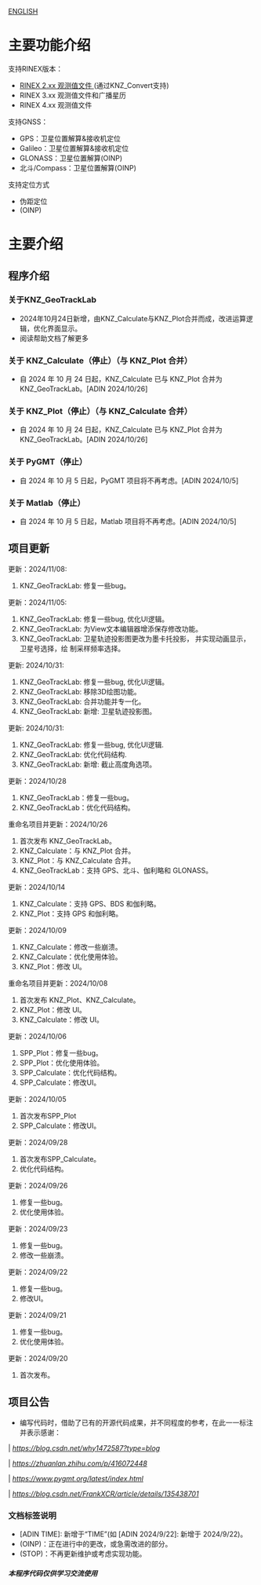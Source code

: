 [ENGLISH](/README.md)

# **主要功能介绍**

支持RINEX版本：
* [RINEX 2.xx 观测值文件 ](https://github.com/KenanZhu111/KNZ_Convert)(通过KNZ_Convert支持)
* RINEX 3.xx 观测值文件和广播星历 
* RINEX 4.xx 观测值文件 

支持GNSS：
* GPS：卫星位置解算&接收机定位
* Galileo：卫星位置解算&接收机定位
* GLONASS：卫星位置解算(OINP)
* 北斗/Compass：卫星位置解算(OINP)

支持定位方式
* 伪距定位
* (OINP)

# 主要介绍
## 程序介绍
### 关于KNZ_GeoTrackLab
* 2024年10月24日新增，由KNZ_Calculate与KNZ_Plot合并而成，改进运算逻辑，优化界面显示。
* 阅读帮助文档了解更多
### 关于 KNZ_Calculate（停止）（与 KNZ_Plot 合并）
* 自 2024 年 10 月 24 日起，KNZ_Calculate 已与 KNZ_Plot 合并为 KNZ_GeoTrackLab。[ADIN 2024/10/26]
### 关于 KNZ_Plot（停止）（与 KNZ_Calculate 合并）
* 自 2024 年 10 月 24 日起，KNZ_Calculate 已与 KNZ_Plot 合并为 KNZ_GeoTrackLab。[ADIN 2024/10/26]
### 关于 PyGMT（停止）
* 自 2024 年 10 月 5 日起，PyGMT 项目将不再考虑。[ADIN 2024/10/5]
### 关于 Matlab（停止）
* 自 2024 年 10 月 5 日起，Matlab 项目将不再考虑。[ADIN 2024/10/5]

## 项目更新
更新：2024/11/08:
1. KNZ_GeoTrackLab: 修复一些bug。

更新：2024/11/05:
1. KNZ_GeoTrackLab: 修复一些bug, 优化UI逻辑。
2. KNZ_GeoTrackLab: 为View文本编辑器增添保存修改功能。
3. KNZ_GeoTrackLab: 卫星轨迹投影图更改为墨卡托投影，
                    并实现动画显示，卫星号选择，绘
                    制采样频率选择。

更新: 2024/10/31:
1. KNZ_GeoTrackLab: 修复一些bug, 优化UI逻辑。
2. KNZ_GeoTrackLab: 移除3D绘图功能。
2. KNZ_GeoTrackLab: 合并功能并专一化。
3. KNZ_GeoTrackLab: 新增: 
                        卫星轨迹投影图。

更新: 2024/10/31:
1. KNZ_GeoTrackLab: 修复一些bug, 优化UI逻辑.
2. KNZ_GeoTrackLab: 优化代码结构.
3. KNZ_GeoTrackLab: 新增: 
                        截止高度角选项。

更新：2024/10/28
1. KNZ_GeoTrackLab：修复一些bug。
2. KNZ_GeoTrackLab：优化代码结构。

重命名项目并更新：2024/10/26
1. 首次发布 KNZ_GeoTrackLab。
2. KNZ_Calculate：与 KNZ_Plot 合并。
3. KNZ_Plot：与 KNZ_Calculate 合并。
4. KNZ_GeoTrackLab：支持 GPS、北斗、伽利略和 GLONASS。

更新：2024/10/14
1. KNZ_Calculate：支持 GPS、BDS 和伽利略。
2. KNZ_Plot：支持 GPS 和伽利略。

更新：2024/10/09
1. KNZ_Calculate：修改一些崩溃。
2. KNZ_Calculate：优化使用体验。
3. KNZ_Plot：修改 UI。

重命名项目并更新：2024/10/08
1. 首次发布 KNZ_Plot、KNZ_Calculate。
2. KNZ_Plot：修改 UI。
3. KNZ_Calculate：修改 UI。

更新：2024/10/06
1. SPP_Plot：修复一些bug。
2. SPP_Plot：优化使用体验。
3. SPP_Calculate：优化代码结构。
4. SPP_Calculate：修改UI。

更新：2024/10/05
1. 首次发布SPP_Plot
2. SPP_Calculate：修改UI。

更新：2024/09/28
1. 首次发布SPP_Calculate。
2. 优化代码结构。

更新：2024/09/26
1. 修复一些bug。
2. 优化使用体验。

更新：2024/09/23
1. 修复一些bug。
2. 修改一些崩溃。

更新：2024/09/22
1. 修复一些bug。
2. 修改UI。

更新：2024/09/21
1. 修复一些bug。
2. 优化使用体验。

更新：2024/09/20
1. 首次发布。

## 项目公告
* 编写代码时，借助了已有的开源代码成果，并不同程度的参考，在此一一标注并表示感谢：

| *https://blog.csdn.net/why1472587?type=blog*

| *https://zhuanlan.zhihu.com/p/416072448*

| *https://www.pygmt.org/latest/index.html*

| *https://blog.csdn.net/FrankXCR/article/details/135438701*

### 文档标签说明
* [ADIN TIME]: 新增于“TIME”(如 [ADIN 2024/9/22]: 新增于 2024/9/22)。
* (OINP)：正在进行中的更改，或急需改进的部分。
* (STOP)：不再更新维护或考虑实现功能。

#### *本程序代码仅供学习交流使用* ####
